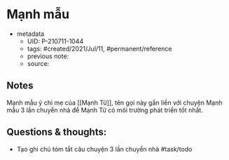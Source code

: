# Mạnh mẫu

- metadata
	- UID: P-210711-1044
	- tags: #created/2021/Jul/11, #permanent/reference
	- previous note: 
	- source: 

## Notes
Mạnh mẫu ý chỉ mẹ của [[Mạnh Tử]], tên gọi này gắn liền với chuyện Mạnh mẫu 3 lần chuyển nhà để Mạnh Tử có môi trường phát triển tốt nhất.

## Questions & thoughts:
- Tạo ghi chú tóm tắt câu chuyện 3 lần chuyển nhà #task/todo 
